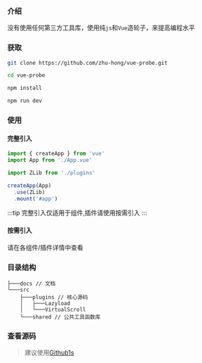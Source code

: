 ### 介绍

没有使用任何第三方工具库，使用纯`js`和`Vue`造轮子，来提高编程水平

### 获取

```bash
git clone https://github.com/zhu-hong/vue-probe.git

cd vue-probe

npm install

npm run dev
```

### 使用

#### 完整引入

```Javascript
import { createApp } from 'vue'
import App from './App.vue'

import ZLib from './plugins'

createApp(App)
  .use(ZLib)
  .mount('#app')
```

:::tip
完整引入仅适用于组件,插件请使用按需引入
:::

#### 按需引入

请在各组件/插件详情中查看

### 目录结构

```{3-5}
├───docs // 文档
└───src
    ├───plugins // 核心源码
    │   ├───Lazyload
    │   └───VirtualScroll
    └───shared // 公共工具函数库
```

### 查看源码

> 建议使用[Github1s](https://github1s.com/zhu-hong/vue-probe/)